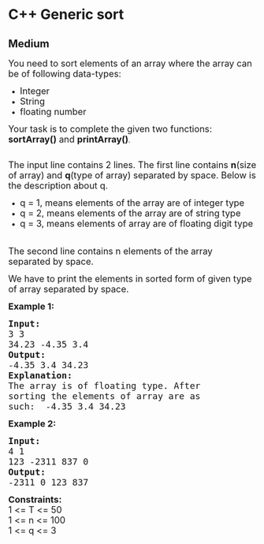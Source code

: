 # C++ Generic sort
## Medium 
<div class="problem-statement">
                <p></p><p><span style="font-size:18px">You need to sort elements of an array where the array can be of following data-types:</span></p>

<ul>
	<li><span style="font-size:18px">Integer</span></li>
	<li><span style="font-size:18px">String</span></li>
	<li><span style="font-size:18px">floating number</span></li>
</ul>

<p><span style="font-size:18px">Your task is to complete the given two functions</span><span style="font-size:18px">: <strong>sortArray()</strong> and </span><strong><span style="font-size:18px">printArray()</span></strong>.</p>

<p><br>
<span style="font-size:18px">The input line </span><span style="font-size:18px">contains 2 lines. The first line contains <strong>n</strong>(size of array) and <strong>q</strong>(type of array) separated by space. Below is the description about q.</span></p>

<ul>
	<li><span style="font-size:18px">q = 1, means elements of the array are of integer type</span></li>
	<li><span style="font-size:18px">q = 2, means elements of the array are of string type</span></li>
	<li><span style="font-size:18px">q = 3, means elements of array are of floating digit type &nbsp;</span></li>
</ul>

<p><span style="font-size:18px">The second line contains n elements of the array separated by space.</span></p>

<p><span style="font-size:18px">We have to&nbsp;print the elements in sorted form of given type of array separated by space.</span></p>

<p><span style="font-size:18px"><strong>Example 1:</strong> <strong> </strong></span></p>

<pre style="position: relative;"><span style="font-size:18px"><strong>Input:</strong>
3 3
34.23 -4.35 3.4
<strong>Output: 
</strong>-4.35 3.4 34.23&nbsp;
<strong>Explanation:</strong>
The array is of floating type. After
sorting the elements of array are as
such:&nbsp; -4.35 3.4 34.23
</span><div class="open_grepper_editor" title="Edit &amp; Save To Grepper"></div></pre>

<p><span style="font-size:18px"><strong>Example 2: </strong></span></p>

<pre style="position: relative;"><span style="font-size:18px"><strong>Input:</strong>
4 1
123 -2311 837 0 
<strong>Output: </strong>
-2311 0 123 837&nbsp;</span><div class="open_grepper_editor" title="Edit &amp; Save To Grepper"></div></pre>

<p><span style="font-size:18px"><strong>Constraints:</strong><br>
1 &lt;= T &lt;= 50<br>
1 &lt;= n &lt;= 100<br>
1 &lt;= q &lt;= 3</span></p>
 <p></p>
            </div>